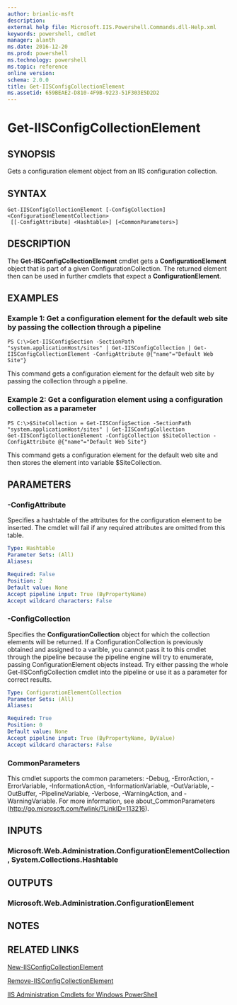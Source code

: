 ```yaml
---
author: brianlic-msft
description: 
external help file: Microsoft.IIS.Powershell.Commands.dll-Help.xml
keywords: powershell, cmdlet
manager: alanth
ms.date: 2016-12-20
ms.prod: powershell
ms.technology: powershell
ms.topic: reference
online version: 
schema: 2.0.0
title: Get-IISConfigCollectionElement
ms.assetid: 659BEAE2-D810-4F9B-9223-51F303E5D2D2
---
```


# Get-IISConfigCollectionElement

## SYNOPSIS
Gets a configuration element object from an IIS configuration collection.

## SYNTAX

```
Get-IISConfigCollectionElement [-ConfigCollection] <ConfigurationElementCollection>
 [[-ConfigAttribute] <Hashtable>] [<CommonParameters>]
```

## DESCRIPTION
The **Get-IISConfigCollectionElement** cmdlet gets a **ConfigurationElement** object that is part of a given ConfigurationCollection.
The returned element then can be used in further cmdlets that expect a **ConfigurationElement**.

## EXAMPLES

### Example 1: Get a configuration element for the default web site by passing the collection through a pipeline
```
PS C:\>Get-IISConfigSection -SectionPath "system.applicationHost/sites" | Get-IISConfigCollection | Get-IISConfigCollectionElement -ConfigAttribute @{"name"="Default Web Site"}
```

This command gets a configuration element for the default web site by passing the collection through a pipeline.

### Example 2: Get a configuration element using a configuration collection as a parameter
```
PS C:\>$SiteCollection = Get-IISConfigSection -SectionPath "system.applicationHost/sites" | Get-IISConfigCollection
Get-IISConfigCollectionElement -ConfigCollection $SiteCollection -ConfigAttribute @{"name"="Default Web Site"}
```

This command gets a configuration element for the default web site and then stores the element into variable $SiteCollection.

## PARAMETERS

### -ConfigAttribute
Specifies a hashtable of the attributes for the configuration element to be inserted.
The cmdlet will fail if any required attributes are omitted from this table.

```yaml
Type: Hashtable
Parameter Sets: (All)
Aliases: 

Required: False
Position: 2
Default value: None
Accept pipeline input: True (ByPropertyName)
Accept wildcard characters: False
```

### -ConfigCollection
Specifies the **ConfigurationCollection** object for which the collection elements will be returned.
If a ConfigurationCollection is previously obtained and assigned to a varible, you cannot pass it to this cmdlet through the pipeline because the pipeline engine will try to enumerate, passing ConfigurationElement objects instead.
Try either passing the whole Get-IISConfigCollection cmdlet into the pipeline or use it as a parameter for correct results.

```yaml
Type: ConfigurationElementCollection
Parameter Sets: (All)
Aliases: 

Required: True
Position: 0
Default value: None
Accept pipeline input: True (ByPropertyName, ByValue)
Accept wildcard characters: False
```

### CommonParameters
This cmdlet supports the common parameters: -Debug, -ErrorAction, -ErrorVariable, -InformationAction, -InformationVariable, -OutVariable, -OutBuffer, -PipelineVariable, -Verbose, -WarningAction, and -WarningVariable. For more information, see about_CommonParameters (http://go.microsoft.com/fwlink/?LinkID=113216).

## INPUTS

### Microsoft.Web.Administration.ConfigurationElementCollection, System.Collections.Hashtable

## OUTPUTS

### Microsoft.Web.Administration.ConfigurationElement

## NOTES

## RELATED LINKS

[New-IISConfigCollectionElement](./New-IISConfigCollectionElement.md)

[Remove-IISConfigCollectionElement](./Remove-IISConfigCollectionElement.md)

[IIS Administration Cmdlets for Windows PowerShell](./index.md)


